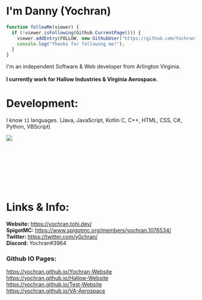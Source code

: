 # I'm Danny (Yochran)

```js
function followMe(viewer) {
  if (!viewer.isFollowing(Github.CurrentPage())) {
    viewer.addEntry(FOLLOW, new GithubUser("https://github.com/Yochran"));
    console.log("Thanks for following me!");
  }
}
```

I'm an independent Software & Web developer from Arlington Virginia.
</br>
</br>
**I currently work for Hallow Industries & Virginia Aerospace.**

# Development:
I know `11` languages. (Java, JavaScript, Kotlin C, C++, HTML, CSS, C#, Python, VBScript)

<a href="https://github.com/Yochran">
  <img align="left" src="https://github-readme-stats.vercel.app/api/top-langs/?username=Yochran&theme=dark&layout=compact&exclude_repo=vCores,MonsoonSMP,InvadedSoup,yoSSTool&langs_count=6"/>
</a>

</br>
  </br>
    </br>
      </br>
      </br>
    </br>
  </br>
</br>

# Links & Info:
**Website:** https://yochran.tohi.dev/
</br>
**SpigotMC:** https://www.spigotmc.org/members/yochran.1076534/
</br>
**Twitter:** https://twitter.com/y0chran/
</br>
**Discord:** Yochran#3964
</br>
### Github IO Pages:
https://yochran.github.io/Yochran-Website
</br>
https://yochran.github.io/Hallow-Website
</br>
https://yochran.github.io/Test-Website
</br>
https://yochran.github.io/VA-Aerospace

</br>
